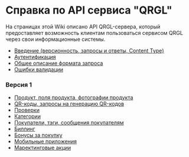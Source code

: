 Справка по API сервиса "QRGL"
=========

На страницах этой Wiki описано API QRGL-сервера, который предоставляет возможность клиентам пользоваться сервисом QRGL через свои информационные системы.

- [Введение (версионность, запросы и ответы, Content Type)](https://github.com/amogil/qrgl-wiki/wiki/%D0%92%D0%B2%D0%B5%D0%B4%D0%B5%D0%BD%D0%B8%D0%B5)
- [Аутентификация](https://github.com/amogil/qrgl-wiki/wiki/%D0%90%D1%83%D1%82%D0%B5%D0%BD%D1%82%D0%B8%D1%84%D0%B8%D0%BA%D0%B0%D1%86%D0%B8%D1%8F)
- [Общее описание формата запроса](https://github.com/amogil/qrgl-wiki/wiki/%D0%9E%D0%B1%D1%89%D0%B5%D0%B5-%D0%BE%D0%BF%D0%B8%D1%81%D0%B0%D0%BD%D0%B8%D0%B5-%D1%84%D0%BE%D1%80%D0%BC%D0%B0%D1%82%D0%B0-%D0%B7%D0%B0%D0%BF%D1%80%D0%BE%D1%81%D0%B0)
- [Ошибки валидации](https://github.com/amogil/qrgl-wiki/wiki/%D0%9E%D1%88%D0%B8%D0%B1%D0%BA%D0%B8-%D0%B2%D0%B0%D0%BB%D0%B8%D0%B4%D0%B0%D1%86%D0%B8%D0%B8)


### Версия 1
- [Продукт, поля продукта, фотографии продукта](https://github.com/amogil/qrgl-wiki/wiki/%D0%9F%D1%80%D0%BE%D0%B4%D1%83%D0%BA%D1%82%D1%8B,-v1)
- [QR-коды, запросы на генерацию QR-кодов](https://github.com/amogil/qrgl-wiki/wiki/QR-%D0%BA%D0%BE%D0%B4%D1%8B,-v1)
- [Проверки](https://github.com/amogil/qrgl-wiki/wiki/%D0%9F%D1%80%D0%BE%D0%B2%D0%B5%D1%80%D0%BA%D0%B8,-v1)
- [Категории](https://github.com/amogil/qrgl-wiki/wiki/%D0%9A%D0%B0%D1%82%D0%B5%D0%B3%D0%BE%D1%80%D0%B8%D0%B8,-v1)
- [Покупатели, тэги, сообщения покупателям](https://github.com/amogil/qrgl-wiki/wiki/%D0%9F%D0%BE%D0%BA%D1%83%D0%BF%D0%B0%D1%82%D0%B5%D0%BB%D0%B8,-v1)
- [Биллинг](https://github.com/amogil/qrgl-wiki/wiki/%D0%91%D0%B8%D0%BB%D0%BB%D0%B8%D0%BD%D0%B3,-v1)
- [Бонусы за покупку](https://github.com/amogil/qrgl-wiki/wiki/%D0%91%D0%BE%D0%BD%D1%83%D1%81%D1%8B-%D0%B7%D0%B0-%D0%BF%D0%BE%D0%BA%D1%83%D0%BF%D0%BA%D1%83,-v1)
- [Мобильные приложения](https://github.com/amogil/qrgl-wiki/wiki/%D0%9C%D0%BE%D0%B1%D0%B8%D0%BB%D1%8C%D0%BD%D1%8B%D0%B5-%D0%BF%D1%80%D0%B8%D0%BB%D0%BE%D0%B6%D0%B5%D0%BD%D0%B8%D1%8F,-v1)
- [Маректинговые акции](https://github.com/amogil/qrgl-wiki/wiki/%D0%9C%D0%B0%D1%80%D0%BA%D0%B5%D1%82%D0%B8%D0%BD%D0%B3%D0%BE%D0%B2%D1%8B%D0%B5-%D0%B0%D0%BA%D1%86%D0%B8%D0%B8,-v1)

